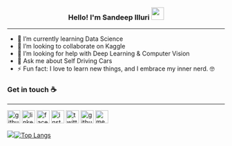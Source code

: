 <h3 align="center"> Hello! I'm Sandeep Illuri <img src="https://github.com/TheDudeThatCode/TheDudeThatCode/blob/master/Assets/Hi.gif" width="29px"> </h3>

---

- 🌱 I’m currently learning Data Science
- 👯 I’m looking to collaborate on Kaggle
- 🤔 I’m looking for help with Deep Learning & Computer Vision 
- 💬 Ask me about Self Driving Cars
- ⚡ Fun fact: I love to learn new things, and I embrace my inner nerd. 🤓

### Get in touch :coffee:
---
[<img src='https://cdn.jsdelivr.net/npm/simple-icons@3.0.1/icons/github.svg' alt='github' height='30'>](https://github.com/sandeep4055) [<img src='https://cdn.jsdelivr.net/npm/simple-icons@3.0.1/icons/linkedin.svg' alt='linkedin' height='30'>](https://www.linkedin.com/in/sandeep-illuri-aa7b0a160//) [<img src='https://cdn.jsdelivr.net/npm/simple-icons@3.0.1/icons/facebook.svg' alt='facebook' height='30'>](https://www.facebook.com/sandeep.illuri)  [<img src='https://cdn.jsdelivr.net/npm/simple-icons@3.0.1/icons/instagram.svg' alt='instagram' height='30'>](https://www.instagram.com/sandeep_illuri) [<img src='https://cdn.jsdelivr.net/npm/simple-icons@3.0.1/icons/twitter.svg' alt='twitter' height='30'>](https://twitter.com/sandeepilluri) [<img src='https://cdn.jsdelivr.net/npm/simple-icons@3.0.1/icons/github.svg' alt='github' height='30'>](https://github.com/sandeep4055)  [<img src='https://cdn.jsdelivr.net/npm/simple-icons@3.0.1/icons/medium.svg' alt='medium' height='30'>](https://illuri-sandeep5454.medium.com/) 


<img src="https://github-readme-stats.vercel.app/api?username=sandeep4055&&show_icons=true&theme=radical">[![Top Langs](https://github-readme-stats.vercel.app/api/top-langs/?username=sandeep4055&layout=compact&theme=radical)](https://github.com/anuraghazra/github-readme-stats)







